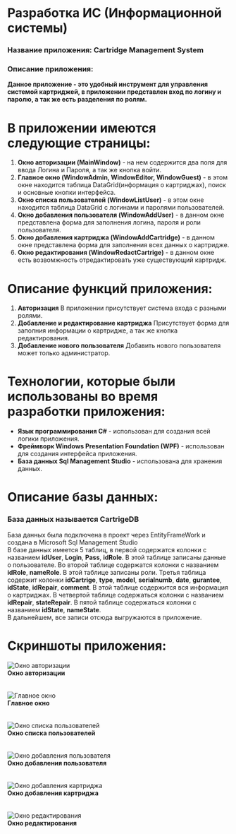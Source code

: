 # Разработка ИС (Информационной системы)

### Название приложения: Cartridge Management System
### Описание приложения:
**Данное приложение - это удобный инструмент для управления системой картриджей, в приложении представлен вход по логину и паролю, а так же есть разделения по ролям.**

# В приложении имеются следующие страницы:
1. **Окно авторизации (MainWindow)** - на нем содержится два поля для ввода Логина и Пароля, а так же кнопка войти.
2. **Главное окно (WindowAdmin, WindowEditor, WindowGuest)** - в этом окне находится таблица DataGrid(информация о картриджах), поиск и основные кнопки интерфейса.
3. **Окно списка пользователей (WindowListUser)** - в этом окне находится таблица DataGrid с логинами и паролями пользователей.
4. **Окно добавления пользователя (WindowAddUser)** - в данном окне представлена форма для заполнения логина, пароля и роли пользователя.
5. **Окно добавления картриджа (WindowAddCartridge)** - в данном окне представлена форма для заполнения всех данных о картридже.
6. **Окно редактирования (WindowRedactCartrige)** - в данном окне есть возвомжность отредактировать уже существующий картридж.

# Описание функций приложения:
1. **Авторизация** В приложении присутствует система входа с разными ролями.
2. **Добавление и редактирование картриджа** Присутствует форма для заполния информации о картридже, а так же кнопка редактирования.
3. **Добавление нового пользователя** Добавить нового пользователя может только администратор.

# Технологии, которые были использованы во время разработки приложения:
- **Язык программирования C#** - использован для создания всей логики приложения.
- **Фреймворк Windows Presentation Foundation (WPF)** - использован для создания интерфейса приложения.
- **База данных Sql Management Studio** - использована для хранения данных.

# Описание базы данных:
### База данных называется CartrigeDB <br/>
База данных была подключена в проект через EntityFrameWork и создана в Microsoft Sql Management Studio </br>
В базе данных имеется 5 таблиц, в первой содержатся колонки с названием **idUser**, **Login**, **Pass**, **idRole**. В этой таблице записаны данные о пользователе. Во второй таблице содержатся колонки с названием **idRole**, **nameRole**. В этой таблице записаны роли. Третья таблица содержит колонки **idCartrige**, **type**, **model**, **serialnumb**, **date**, **gurantee**, **idState**, **idRepair**, **comment**. В этой таблице содержится вся информация о картриджах. В четвертой таблице содержаться колонки с названием **idRepair**, **stateRepair**. В пятой таблице содержаться колонки с названием **idState**, **nameState**. <br/>
В дальнейшем, все записи отсюда выгружаются в приложение.

# Скриншоты приложения:
![Окно авторизации](https://github.com/qwerzxcvbn/CartridgeManagementSystem/blob/main/Image/loginpass.png) </br>
**Окно авторизации**
</br> </br> </br>
![Главное окно](https://github.com/qwerzxcvbn/CartridgeManagementSystem/blob/main/Image/main1.png) </br>
**Главное окно**
</br> </br> </br>
![Окно списка пользователей](https://github.com/qwerzxcvbn/CartridgeManagementSystem/blob/main/Image/Users.png) </br>
**Окно списка пользователей**
</br> </br> </br>
![Окно добавления пользователя](https://github.com/qwerzxcvbn/CartridgeManagementSystem/blob/main/Image/AddUser.png) </br>
**Окно добавления пользователя**
</br> </br> </br>
![Окно добавления картриджа](https://github.com/qwerzxcvbn/CartridgeManagementSystem/blob/main/Image/Addcart.png) </br>
**Окно добавления картриджа**
</br> </br> </br>
![Окно редактирования](https://github.com/qwerzxcvbn/CartridgeManagementSystem/blob/main/Image/Redactcart.png) </br>
**Окно редактирования**
</br> </br> </br>



